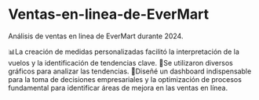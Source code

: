 # Ventas-en-linea-de-EverMart
Análisis de ventas en linea de EverMart durante 2024.

📊⁣⁣⁣La creación de medidas personalizadas facilitó la interpretación de la vuelos y la identificación de tendencias clave. 
🦄Se utilizaron diversos gráficos para analizar las tendencias.
🔎Diseñé un dashboard indispensable para la toma de decisiones empresariales y la optimización de procesos fundamental para identificar áreas de mejora en las ventas en línea.⁣

